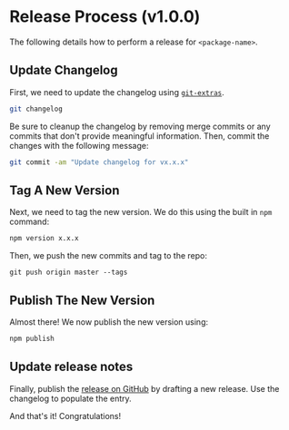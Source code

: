 # Release Process (v1.0.0)

The following details how to perform a release for `<package-name>`.

## Update Changelog

First, we need to update the changelog using [`git-extras`](https://github.com/tj/git-extras).

```bash
git changelog
```

Be sure to cleanup the changelog by removing merge commits or any commits that don't provide meaningful information. Then, commit the changes with the following message:

```bash
git commit -am "Update changelog for vx.x.x"
```

## Tag A New Version

Next, we need to tag the new version. We do this using the built in `npm` command:

```bash
npm version x.x.x
```

Then, we push the new commits and tag to the repo:

```
git push origin master --tags
```

## Publish The New Version

Almost there! We now publish the new version using:

```bash
npm publish
```

## Update release notes

Finally, publish the [release on GitHub](https://github.com/trentmwillis/<package-name>/releases) by drafting a new release. Use the changelog to populate the entry.

And that's it! Congratulations!
